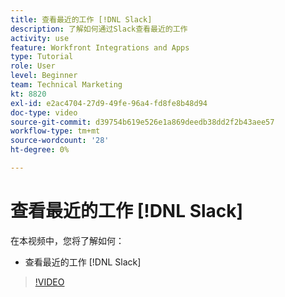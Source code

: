 ```yaml
---
title: 查看最近的工作 [!DNL Slack]
description: 了解如何通过Slack查看最近的工作
activity: use
feature: Workfront Integrations and Apps
type: Tutorial
role: User
level: Beginner
team: Technical Marketing
kt: 8820
exl-id: e2ac4704-27d9-49fe-96a4-fd8fe8b48d94
doc-type: video
source-git-commit: d39754b619e526e1a869deedb38dd2f2b43aee57
workflow-type: tm+mt
source-wordcount: '28'
ht-degree: 0%

---
```


# 查看最近的工作 [!DNL Slack]

在本视频中，您将了解如何：

* 查看最近的工作 [!DNL Slack]

>[!VIDEO](https://video.tv.adobe.com/v/335120/?quality=12)
